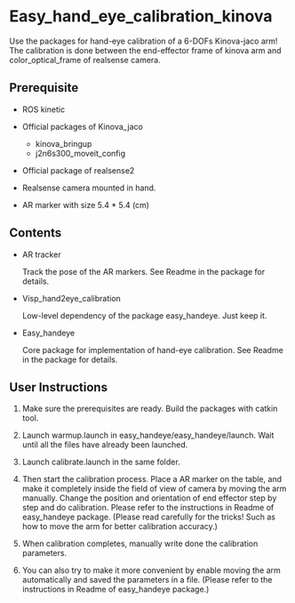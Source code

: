 # Easy_hand_eye_calibration_kinova

Use the packages for hand-eye calibration of a 6-DOFs Kinova-jaco arm! The calibration is done between the end-effector frame of kinova arm and color_optical_frame of realsense camera.

## Prerequisite
- ROS kinetic

- Official packages of Kinova_jaco
  - kinova_bringup
  - j2n6s300_moveit_config

- Official package of realsense2

- Realsense camera mounted in hand.

- AR marker with size 5.4 * 5.4 (cm)

## Contents
- AR tracker

  Track the pose of the AR markers. See Readme in the package for details.

- Visp_hand2eye_calibration

  Low-level dependency of the package easy_handeye. Just keep it.
  
- Easy_handeye

  Core package for implementation of hand-eye calibration. See Readme in the package for details.
  
## User Instructions
  1. Make sure the prerequisites are ready. Build the packages with catkin tool.
  
  2. Launch warmup.launch in easy_handeye/easy_handeye/launch. Wait until all the files have already been launched.
  
  3. Launch calibrate.launch in the same folder. 
  
  4. Then start the calibration process. Place a AR marker on the table, and make it completely inside the field of view of camera by moving the arm manually. Change the position and orientation of end effector step by step and do calibration. Please refer to the instructions in Readme of easy_handeye package. (Please read carefully for the tricks! Such as how to move the arm for better calibration accuracy.)
  
  5. When calibration completes, manually write done the calibration parameters.
  
  6. You can also try to make it more convenient by enable moving the arm automatically and saved the parameters in a file. (Please refer to the instructions in Readme of easy_handeye package.) 


